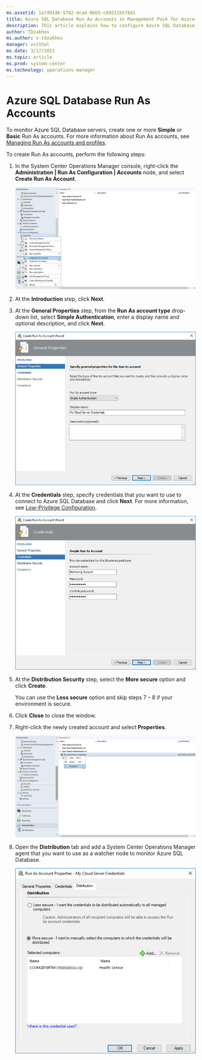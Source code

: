 ```yaml
---
ms.assetid: 1a7d9146-5782-4cad-8bb5-c69511b578d1
title: Azure SQL Database Run As Accounts in Management Pack for Azure SQL Database
description: This article explains how to configure Azure SQL Database run as accounts in Management Pack for Azure SQL Database
author: TDzakhov
ms.author: v-tdzakhov
manager: vvithal
ms.date: 3/17/2021
ms.topic: article
ms.prod: system-center
ms.technology: operations-manager
---
```


# Azure SQL Database Run As Accounts

To monitor Azure SQL Database servers, create one or more **Simple** or **Basic** Run As accounts. For more information about Run As accounts, see [Managing Run As accounts and profiles](manage-security-maintain-runas-profiles.md).

To create Run As accounts, perform the following steps:

1. In the System Center Operations Manager console, right-click the **Administration | Run As Configuration | Accounts** node, and select **Create Run As Account**.

    ![Create Run As Accounts](./media/azure-sql-management-pack/creating-run-as-accounts.png)

2. At the **Introduction** step, click **Next**.

3. At the **General Properties** step, from the **Run As account type** drop-down list, select **Simple Authentication**, enter a display name and optional description, and click **Next**.

    ![General properties](./media/azure-sql-management-pack/configuring-general-properties-run-as.png)

4. At the **Credentials** step, specify credentials that you want to use to connect to Azure SQL Database and click **Next**. For more information, see [Low-Privilege Configuration](azure-sql-management-pack-low-privilege-configuration.md).

    ![Set credentials](./media/azure-sql-management-pack/configuring-credentials.png)

5. At the **Distribution Security** step, select the **More secure** option and click **Create**.

    You can use the **Less secure** option and skip steps 7 – 8 if your environment is secure.

6. Click **Close** to close the window.

7. Right-click the newly created account and select **Properties**.

    ![Account properties](./media/azure-sql-management-pack/account-properties.png)

8. Open the **Distribution** tab and add a System Center Operations Manager agent that you want to use as a watcher node to monitor Azure SQL Database.

    ![Add agent](./media/azure-sql-management-pack/adding-agent.png)